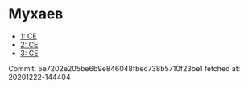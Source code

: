 # Мухаев
- [1: CE](1.md)
- [2: CE](2.md)
- [3: CE](3.md)

Commit: 5e7202e205be6b9e846048fbec738b5710f23be1
 fetched at: 20201222-144404
